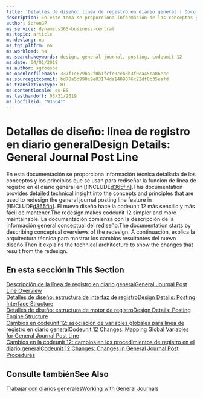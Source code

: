 ```yaml
---
title: 'Detalles de diseño: línea de registro en diario general | Documentos de Microsoft'
description: En este tema se proporciona información de los conceptos y los principios que se usan para rediseñar la función de línea de registro en el diario general en Business Central.
author: SorenGP
ms.service: dynamics365-business-central
ms.topic: article
ms.devlang: na
ms.tgt_pltfrm: na
ms.workload: na
ms.search.keywords: design, general journal, posting, codeunit 12
ms.date: 04/01/2019
ms.author: sgroespe
ms.openlocfilehash: 337f1e679ba2f0b1fcfc0ceb8b3f0ea45ca86ecc
ms.sourcegitcommit: bd78a5d990c9e83174da1409076c22df8b35eafd
ms.translationtype: HT
ms.contentlocale: es-ES
ms.lasthandoff: 03/31/2019
ms.locfileid: "935641"
---
```

# <a name="design-details-general-journal-post-line"></a><span data-ttu-id="e503c-103">Detalles de diseño: línea de registro en diario general</span><span class="sxs-lookup"><span data-stu-id="e503c-103">Design Details: General Journal Post Line</span></span>
<span data-ttu-id="e503c-104">En esta documentación se proporciona información técnica detallada de los conceptos y los principios que se usan para rediseñar la función de línea de registro en el diario general en [!INCLUDE[d365fin](includes/d365fin_md.md)].</span><span class="sxs-lookup"><span data-stu-id="e503c-104">This documentation provides detailed technical insight into the concepts and principles that are used to redesign the general journal posting line feature in [!INCLUDE[d365fin](includes/d365fin_md.md)].</span></span> <span data-ttu-id="e503c-105">El nuevo diseño hace la codeunit 12 más sencillo y más fácil de mantener.</span><span class="sxs-lookup"><span data-stu-id="e503c-105">The redesign makes codeunit 12 simpler and more maintainable.</span></span> <span data-ttu-id="e503c-106">La documentación comienza con la descripción de la información general conceptual del rediseño.</span><span class="sxs-lookup"><span data-stu-id="e503c-106">The documentation starts by describing conceptual overviews of the redesign.</span></span> <span data-ttu-id="e503c-107">A continuación, explica la arquitectura técnica para mostrar los cambios resultantes del nuevo diseño.</span><span class="sxs-lookup"><span data-stu-id="e503c-107">Then it explains the technical architecture to show the changes that result from the redesign.</span></span>  

## <a name="in-this-section"></a><span data-ttu-id="e503c-108">En esta sección</span><span class="sxs-lookup"><span data-stu-id="e503c-108">In This Section</span></span>  
[<span data-ttu-id="e503c-109">Descripción de la línea de registro en diario general</span><span class="sxs-lookup"><span data-stu-id="e503c-109">General Journal Post Line Overview</span></span>](design-details-general-journal-post-line-overview.md)  
[<span data-ttu-id="e503c-110">Detalles de diseño: estructura de interfaz de registro</span><span class="sxs-lookup"><span data-stu-id="e503c-110">Design Details: Posting Interface Structure</span></span>](design-details-posting-interface-structure.md)  
[<span data-ttu-id="e503c-111">Detalles de diseño: estructura de motor de registro</span><span class="sxs-lookup"><span data-stu-id="e503c-111">Design Details: Posting Engine Structure</span></span>](design-details-posting-engine-structure.md)  
[<span data-ttu-id="e503c-112">Cambios en codeunit 12: asociación de variables globales para línea de registro en diario general</span><span class="sxs-lookup"><span data-stu-id="e503c-112">Codeunit 12 Changes: Mapping Global Variables for General Journal Post Line</span></span>](design-details-codeunit-12-changes-mapping-global-variables-for-general-journal-post-line.md)  
[<span data-ttu-id="e503c-113">Cambios en la codeunit 12: cambios en los procedimientos de registro en el diario general</span><span class="sxs-lookup"><span data-stu-id="e503c-113">Codeunit 12 Changes: Changes in General Journal Post Procedures</span></span>](design-details-codeunit-12-changes-changes-in-general-journal-post-procedures.md)  

## <a name="see-also"></a><span data-ttu-id="e503c-114">Consulte también</span><span class="sxs-lookup"><span data-stu-id="e503c-114">See Also</span></span>  
[<span data-ttu-id="e503c-115">Trabajar con diarios generales</span><span class="sxs-lookup"><span data-stu-id="e503c-115">Working with General Journals</span></span>](ui-work-general-journals.md)
